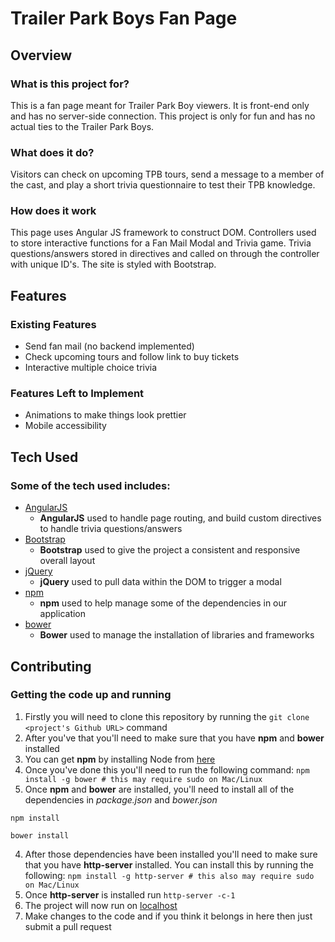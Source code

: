 # Trailer Park Boys Fan Page
 
## Overview
 
### What is this project for?
 
This is a fan page meant for Trailer Park Boy viewers. It is front-end only and has no server-side connection. This project is only for fun and has no actual ties to the Trailer Park Boys.
 
### What does it do?
 
Visitors can check on upcoming TPB tours, send a message to a member of the cast, and play a short trivia questionnaire to test their TPB knowledge.
 
### How does it work
 
This page uses Angular JS framework to construct DOM. Controllers used to store interactive functions for a Fan Mail Modal and Trivia game. Trivia questions/answers stored in directives and called on through the controller with unique ID's. The site is styled with Bootstrap.
 
## Features
 
### Existing Features
- Send fan mail (no backend implemented)
- Check upcoming tours and follow link to buy tickets
- Interactive multiple choice trivia

### Features Left to Implement
- Animations to make things look prettier
- Mobile accessibility
 
## Tech Used

### Some of the tech used includes:
- [AngularJS](https://angularjs.org/)
    - **AngularJS** used to handle page routing, and build custom directives to handle trivia questions/answers
- [Bootstrap](http://getbootstrap.com/)
    - **Bootstrap** used to give the project a consistent and responsive overall layout
- [jQuery](https://jquery.com/)
    - **jQuery** used to pull data within the DOM to trigger a modal
- [npm](https://www.npmjs.com/)
    - **npm** used to help manage some of the dependencies in our application
- [bower](https://bower.io/)
    - **Bower** used to manage the installation of libraries and frameworks
 
## Contributing
 
### Getting the code up and running
1. Firstly you will need to clone this repository by running the ```git clone <project's Github URL>``` command
2. After you've that you'll need to make sure that you have **npm** and **bower** installed
  1. You can get **npm** by installing Node from [here](https://nodejs.org/en/)
  2. Once you've done this you'll need to run the following command:
     `npm install -g bower # this may require sudo on Mac/Linux`
3. Once **npm** and **bower** are installed, you'll need to install all of the dependencies in *package.json* and *bower.json*
  ```
  npm install
 
  bower install
  ```
4. After those dependencies have been installed you'll need to make sure that you have **http-server** installed. You can install this by running the following: ```npm install -g http-server # this also may require sudo on Mac/Linux```
5. Once **http-server** is installed run ```http-server -c-1```
6. The project will now run on [localhost](http://127.0.0.1:8080)
7. Make changes to the code and if you think it belongs in here then just submit a pull request